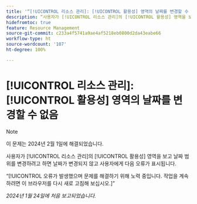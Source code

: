 ```yaml
---
title: '“[!UICONTROL 리소스 관리]: [!UICONTROL 활용성] 영역의 날짜를 변경할 수 없음”'
description: “사용자가 [!UICONTROL 리소스 관리]의 [!UICONTROL 활용성] 영역을 보고 날짜 범위를 변경하려고 하면 날짜가 변경되지 않고 사용자에게 오류가 표시됩니다.”
hidefromtoc: true
feature: Resource Management
source-git-commit: c233a4f5741a9ae4af5218eb0800d2da43eabe66
workflow-type: ht
source-wordcount: '107'
ht-degree: 100%

---
```



# [!UICONTROL 리소스 관리]: [!UICONTROL 활용성] 영역의 날짜를 변경할 수 없음

>[!NOTE]
>
>이 문제는 2024년 2월 1일에 해결되었습니다.

사용자가 [!UICONTROL 리소스 관리]의 [!UICONTROL 활용성] 영역을 보고 날짜 범위를 변경하려고 하면 날짜가 변경되지 않고 사용자에게 다음 오류가 표시됩니다.

“[!UICONTROL 오류가 발생했으며 문제를 해결하기 위해 노력 중입니다. 작업을 계속하려면 이 브라우저를 다시 새로 고침해 보십시오.]”

_2024년 1월 24일에 처음 보고되었습니다._
